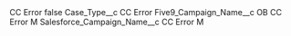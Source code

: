 <?xml version="1.0" encoding="UTF-8"?>
<CustomMetadata xmlns="http://soap.sforce.com/2006/04/metadata" xmlns:xsi="http://www.w3.org/2001/XMLSchema-instance" xmlns:xsd="http://www.w3.org/2001/XMLSchema">
    <label>CC Error</label>
    <protected>false</protected>
    <values>
        <field>Case_Type__c</field>
        <value xsi:type="xsd:string">CC Error</value>
    </values>
    <values>
        <field>Five9_Campaign_Name__c</field>
        <value xsi:type="xsd:string">OB CC Error M</value>
    </values>
    <values>
        <field>Salesforce_Campaign_Name__c</field>
        <value xsi:type="xsd:string">CC Error M</value>
    </values>
</CustomMetadata>
